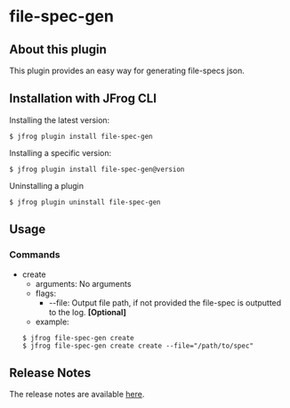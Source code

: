 # file-spec-gen

## About this plugin
This plugin provides an easy way for generating file-specs json.

## Installation with JFrog CLI
Installing the latest version:

`$ jfrog plugin install file-spec-gen`

Installing a specific version:

`$ jfrog plugin install file-spec-gen@version`

Uninstalling a plugin

`$ jfrog plugin uninstall file-spec-gen`

## Usage
### Commands
* create
    - arguments:
        No arguments
    - flags:
        - --file: Output file path, if not provided the file-spec is outputted to the log. **[Optional]**
    - example:
    ```
  $ jfrog file-spec-gen create
  $ jfrog file-spec-gen create create --file="/path/to/spec"
  ```

## Release Notes
The release notes are available [here](RELEASE.md).
